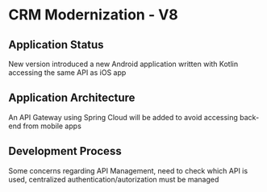 # CRM Modernization - V8

## Application Status

New version introduced a new Android application written with Kotlin accessing the same API as iOS app

## Application Architecture

An API Gateway using Spring Cloud will be added to avoid accessing back-end from mobile apps

## Development Process

Some concerns regarding API Management, need to check which API is used, centralized authentication/autorization must be managed
